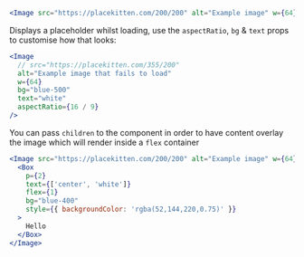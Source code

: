 ```jsx
<Image src="https://placekitten.com/200/200" alt="Example image" w={64} />
```

Displays a placeholder whilst loading, use the `aspectRatio`, `bg` & `text` props to customise how that looks:

```jsx
<Image
  // src="https://placekitten.com/355/200"
  alt="Example image that fails to load"
  w={64}
  bg="blue-500"
  text="white"
  aspectRatio={16 / 9}
/>
```

You can pass `children` to the component in order to have content overlay the image which will render inside a `flex` container

```jsx
<Image src="https://placekitten.com/200/200" alt="Example image" w={64}>
  <Box
    p={2}
    text={['center', 'white']}
    flex={1}
    bg="blue-400"
    style={{ backgroundColor: 'rgba(52,144,220,0.75)' }}
  >
    Hello
  </Box>
</Image>
```
